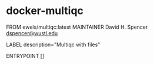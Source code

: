 # docker-multiqc

FROM ewels/multiqc:latest
MAINTAINER David H. Spencer <dspencer@wustl.edu>

LABEL description="Multiqc with files"

ENTRYPOINT []

